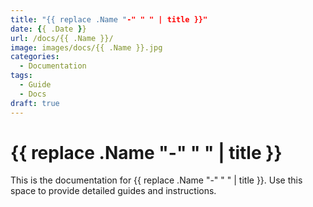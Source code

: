 ```yaml
---
title: "{{ replace .Name "-" " " | title }}"
date: {{ .Date }}
url: /docs/{{ .Name }}/
image: images/docs/{{ .Name }}.jpg
categories:
  - Documentation
tags:
  - Guide
  - Docs
draft: true
---
```


# {{ replace .Name "-" " " | title }}

This is the documentation for {{ replace .Name "-" " " | title }}. Use this space to provide detailed guides and instructions.

<!--more-->
